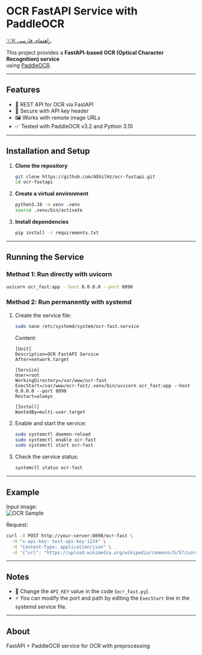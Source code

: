 # OCR FastAPI Service with PaddleOCR

[🇮🇷 راهنمای فارسی](./README.fa.md)

This project provides a **FastAPI-based OCR (Optical Character Recognition) service**  
using [PaddleOCR](https://github.com/PaddlePaddle/PaddleOCR).

---

## Features
- 🚀 REST API for OCR via FastAPI
- 🔑 Secure with API key header
- 🖼 Works with remote image URLs
- ✅ Tested with PaddleOCR v3.2 and Python 3.10

---

## Installation and Setup

1. **Clone the repository**

   ```bash
   git clone https://github.com/AGhilHz/ocr-fastapi.git
   cd ocr-fastapi
   ```

2. **Create a virtual environment**

   ```bash
   python3.10 -m venv .venv
   source .venv/bin/activate
   ```

3. **Install dependencies**

   ```bash
   pip install -r requirements.txt
   ```

---

## Running the Service

### Method 1: Run directly with uvicorn

```bash
uvicorn ocr_fast:app --host 0.0.0.0 --port 8090
```

### Method 2: Run permanently with systemd

1. Create the service file:

   ```bash
   sudo nano /etc/systemd/system/ocr-fast.service
   ```

   Content:

   ```
   [Unit]
   Description=OCR FastAPI Service
   After=network.target

   [Service]
   User=root
   WorkingDirectory=/var/www/ocr-fast
   ExecStart=/var/www/ocr-fast/.venv/bin/uvicorn ocr_fast:app --host 0.0.0.0 --port 8090
   Restart=always

   [Install]
   WantedBy=multi-user.target
   ```

2. Enable and start the service:

   ```bash
   sudo systemctl daemon-reload
   sudo systemctl enable ocr-fast
   sudo systemctl start ocr-fast
   ```

3. Check the service status:

   ```bash
   systemctl status ocr-fast
   ```

---

## Example

Input image:  
![OCR Sample](https://upload.wikimedia.org/wikipedia/commons/5/57/Lorem_Ipsum_Helvetica.png)

Request:

```bash
curl -X POST http://your-server:8090/ocr-fast \
  -H "x-api-key: test-api-key-1234" \
  -H "Content-Type: application/json" \
  -d '{"url": "https://upload.wikimedia.org/wikipedia/commons/5/57/Lorem_Ipsum_Helvetica.png"}'
```

---

## Notes

- 🔑 Change the `API_KEY` value in the code (`ocr_fast.py`).
- ⚡ You can modify the port and path by editing the `ExecStart` line in the systemd service file.

---

## About

FastAPI + PaddleOCR service for OCR with preprocessing